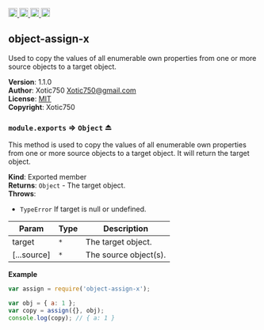 <a href="https://travis-ci.org/Xotic750/object-assign-x"
   title="Travis status">
<img
   src="https://travis-ci.org/Xotic750/object-assign-x.svg?branch=master"
   alt="Travis status" height="18"/>
</a>
<a href="https://david-dm.org/Xotic750/object-assign-x"
   title="Dependency status">
<img src="https://david-dm.org/Xotic750/object-assign-x.svg"
   alt="Dependency status" height="18"/>
</a>
<a href="https://david-dm.org/Xotic750/object-assign-x#info=devDependencies"
   title="devDependency status">
<img src="https://david-dm.org/Xotic750/object-assign-x/dev-status.svg"
   alt="devDependency status" height="18"/>
</a>
<a href="https://badge.fury.io/js/object-assign-x" title="npm version">
<img src="https://badge.fury.io/js/object-assign-x.svg"
   alt="npm version" height="18"/>
</a>
<a name="module_object-assign-x"></a>

## object-assign-x
Used to copy the values of all enumerable own properties from one or more source objects to a target object.

**Version**: 1.1.0  
**Author**: Xotic750 <Xotic750@gmail.com>  
**License**: [MIT](&lt;https://opensource.org/licenses/MIT&gt;)  
**Copyright**: Xotic750  
<a name="exp_module_object-assign-x--module.exports"></a>

### `module.exports` ⇒ <code>Object</code> ⏏
This method is used to copy the values of all enumerable own properties from
one or more source objects to a target object. It will return the target object.

**Kind**: Exported member  
**Returns**: <code>Object</code> - The target object.  
**Throws**:

- <code>TypeError</code> If target is null or undefined.


| Param | Type | Description |
| --- | --- | --- |
| target | <code>\*</code> | The target object. |
| [...source] | <code>\*</code> | The source object(s). |

**Example**  
```js
var assign = require('object-assign-x');

var obj = { a: 1 };
var copy = assign({}, obj);
console.log(copy); // { a: 1 }
```
